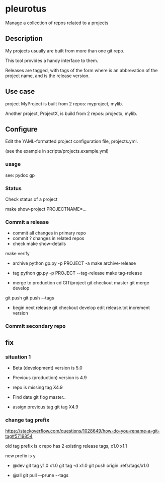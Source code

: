 # pleurotus
Manage a collection of repos related to a projects

## Description

My projects usually are built from more than one git repo.

This tool provides a handy interface to them.

Releases are tagged, with tags of the form <prefix><version>
where <prefix> is an abbrevation of the project name,
and <version> is the release version.

## Use case

project MyProject is built from 2 repos: myproject, mylib.

Another project, ProjectX, is build from 2 repos:  projectx, mylib.

## Configure

Edit the YAML-formatted project configuration file, projects.yml.

(see the example in scripts/projects.example.yml)

### usage

see:
    pydoc gp

### Status

Check status of a project

make show-project PROJECTNAME=...



### Commit a release

* commit all changes in primary repo
* commit ? changes in related repos
* check
make show-details

make verify

* archive
python gp.py -p PROJECT -a
    make archive-release

* tag
python gp.py -p PROJECT --tag-release
    make tag-release

* merge to production
cd GIT/project
git checkout master
git merge develop

git push
git push --tags

* begin next release
git checkout develop
edit release.txt
   increment version

### Commit secondary repo

## fix

### situation 1
* Beta (development) version is 5.0
* Previous (production) version is 4.9
* repo is missing tag X4.9

* Find date
git flog master..
* assign previous tag
git tag  X4.9  <date>

### change tag prefix
https://stackoverflow.com/questions/1028649/how-do-you-rename-a-git-tag#5719854

old tag prefix is x
repo has 2 existing release tags,
   x1.0
   x1.1

new prefix is y
* @dev
  git tag y1.0 x1.0
  git tag -d  x1.0
  git push origin :refs/tags/x1.0


* @all
  git pull --prune --tags
